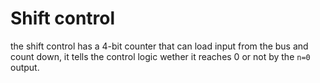 # Shift control

the shift control has a 4-bit counter that can load input from the bus and count down, it tells the control logic wether it reaches 0 or not by the `n=0` output.
